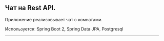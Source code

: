 ## Чат на Rest API.

Приложение реализовывает чат с комнатами.

Используется: 
Spring Boot 2,
Spring Data JPA,
Postgresql
______________________________________________________
